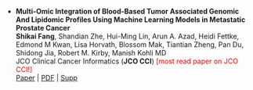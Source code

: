 ---
---

- **Multi-Omic Integration of Blood-Based Tumor Associated Genomic And Lipidomic Profiles Using Machine Learning Models in Metastatic Prostate Cancer**  
  **Shikai Fang**, Shandian Zhe, Hui-Ming Lin, Arun A. Azad, Heidi Fettke, Edmond M Kwan, Lisa Horvath, Blossom Mak, Tiantian Zheng, Pan Du, Shidong Jia, Robert M. Kirby, Manish Kohli MD  
  JCO Clinical Cancer Informatics (**JCO CCI**) <span style="color:red;">[most read paper on JCO CCI!]</span>  
  [Paper](https://ascopubs.org/doi/abs/10.1200/CCI.23.00057?role=tab) | [PDF](/files/cci.23.00057.pdf) | [Supp](/files/DS_CCI.23.00057.pdf)
